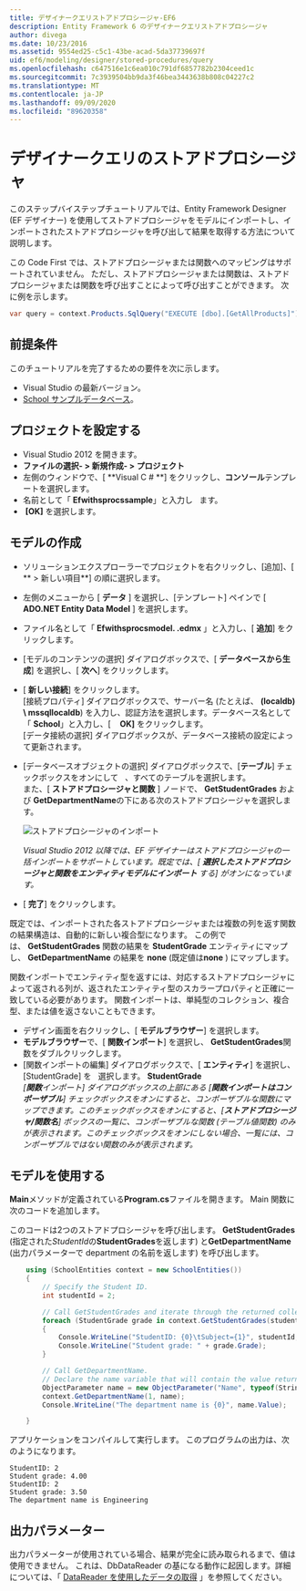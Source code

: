 ```yaml
---
title: デザイナークエリストアドプロシージャ-EF6
description: Entity Framework 6 のデザイナークエリストアドプロシージャ
author: divega
ms.date: 10/23/2016
ms.assetid: 9554ed25-c5c1-43be-acad-5da37739697f
uid: ef6/modeling/designer/stored-procedures/query
ms.openlocfilehash: c647516e1c6ea010c791df6857782b2304ceed1c
ms.sourcegitcommit: 7c3939504bb9da3f46bea3443638b808c04227c2
ms.translationtype: MT
ms.contentlocale: ja-JP
ms.lasthandoff: 09/09/2020
ms.locfileid: "89620358"
---
```

# <a name="designer-query-stored-procedures"></a>デザイナークエリのストアドプロシージャ
このステップバイステップチュートリアルでは、Entity Framework Designer (EF デザイナー) を使用してストアドプロシージャをモデルにインポートし、インポートされたストアドプロシージャを呼び出して結果を取得する方法について説明します。 

この Code First では、ストアドプロシージャまたは関数へのマッピングはサポートされていません。 ただし、ストアドプロシージャまたは関数は、ストアドプロシージャまたは関数を呼び出すことによって呼び出すことができます。 次に例を示します。
``` csharp
var query = context.Products.SqlQuery("EXECUTE [dbo].[GetAllProducts]")`;
```

## <a name="prerequisites"></a>前提条件

このチュートリアルを完了するための要件を次に示します。

- Visual Studio の最新バージョン。
- [School サンプルデータベース](xref:ef6/resources/school-database)。

## <a name="set-up-the-project"></a>プロジェクトを設定する

-   Visual Studio 2012 を開きます。
-   **ファイルの選択- &gt; 新規作成- &gt; プロジェクト**
-   左側のウィンドウで、[ **Visual C \# **] をクリックし、**コンソール**テンプレートを選択します。
-   名前として「 **Efwithsprocssample**」と入力し   ます。
-    **[OK]** を選択します。

## <a name="create-a-model"></a>モデルの作成

-   ソリューションエクスプローラーでプロジェクトを右クリックし、[追加]、[ ** &gt; 新しい項目**] の順に選択します。
-   左側のメニューから [ **データ** ] を選択し、[テンプレート] ペインで [ **ADO.NET Entity Data Model** ] を選択します。
-   ファイル名として「 **Efwithsprocsmodel. .edmx** 」と入力し、[ **追加**] をクリックします。
-   [モデルのコンテンツの選択] ダイアログボックスで、[ **データベースから生成**] を選択し、[ **次へ**] をクリックします。
-   [ **新しい接続**] をクリックします。  
    [接続プロパティ] ダイアログボックスで、サーバー名 (たとえば、 **(localdb) \\ mssqllocaldb**) を入力し、認証方法を選択します。データベース名として「 **School**」と入力し、[    **OK]** をクリックします。  
    [データ接続の選択] ダイアログボックスが、データベース接続の設定によって更新されます。
-   [データベースオブジェクトの選択] ダイアログボックスで、[**テーブル**] チェックボックスをオンにして   、すべてのテーブルを選択します。  
    また、[ **ストアドプロシージャと関数** ] ノードで、 **GetStudentGrades** および **GetDepartmentName**の下にある次のストアドプロシージャを選択します。 

    ![ストアドプロシージャのインポート](~/ef6/media/import.jpg)

    *Visual Studio 2012 以降では、EF デザイナーはストアドプロシージャの一括インポートをサポートしています。既定では、[ **選択したストアドプロシージャと関数をエンティティモデルにインポート** する] がオンになっています。*
-   [ **完了**] をクリックします。

既定では、インポートされた各ストアドプロシージャまたは複数の列を返す関数の結果構造は、自動的に新しい複合型になります。 この例では、 **GetStudentGrades** 関数の結果を **StudentGrade** エンティティにマップし、 **GetDepartmentName** の結果を **none** (既定値は**none** ) にマップします。

関数インポートでエンティティ型を返すには、対応するストアドプロシージャによって返される列が、返されたエンティティ型のスカラープロパティと正確に一致している必要があります。 関数インポートは、単純型のコレクション、複合型、または値を返さないこともできます。

-   デザイン画面を右クリックし、[ **モデルブラウザー**] を選択します。
-   **モデルブラウザー**で、[ **関数インポート**] を選択し、 **GetStudentGrades**関数をダブルクリックします。
-   [関数インポートの編集] ダイアログボックスで、[ **エンティティ**] を選択し、[StudentGrade] を   選択します。 **StudentGrade**  
    *[**関数**インポート] ダイアログボックスの上部にある [**関数インポートはコンポーザブル**] チェックボックスをオンにすると、コンポーザブルな関数にマップできます。このチェックボックスをオンにすると、[**ストアドプロシージャ/関数名**] ボックスの一覧に、コンポーザブルな関数 (テーブル値関数) のみが表示されます。このチェックボックスをオンにしない場合、一覧には、コンポーザブルではない関数のみが表示されます。*

## <a name="use-the-model"></a>モデルを使用する

**Main**メソッドが定義されている**Program.cs**ファイルを開きます。 Main 関数に次のコードを追加します。

このコードは2つのストアドプロシージャを呼び出します。 **GetStudentGrades** (指定された*StudentId*の**StudentGrades**を返します) と**GetDepartmentName** (出力パラメーターで department の名前を返します) を呼び出します。  

``` csharp
    using (SchoolEntities context = new SchoolEntities())
    {
        // Specify the Student ID.
        int studentId = 2;

        // Call GetStudentGrades and iterate through the returned collection.
        foreach (StudentGrade grade in context.GetStudentGrades(studentId))
        {
            Console.WriteLine("StudentID: {0}\tSubject={1}", studentId, grade.Subject);
            Console.WriteLine("Student grade: " + grade.Grade);
        }

        // Call GetDepartmentName.
        // Declare the name variable that will contain the value returned by the output parameter.
        ObjectParameter name = new ObjectParameter("Name", typeof(String));
        context.GetDepartmentName(1, name);
        Console.WriteLine("The department name is {0}", name.Value);

    }
```

アプリケーションをコンパイルして実行します。 このプログラムの出力は、次のようになります。

```console
StudentID: 2
Student grade: 4.00
StudentID: 2
Student grade: 3.50
The department name is Engineering
```

<a name="output-parameters"></a>出力パラメーター
-----------------

出力パラメーターが使用されている場合、結果が完全に読み取られるまで、値は使用できません。 これは、DbDataReader の基になる動作に起因します。詳細については、「 [DataReader を使用したデータの取得](https://go.microsoft.com/fwlink/?LinkID=398589) 」を参照してください。
